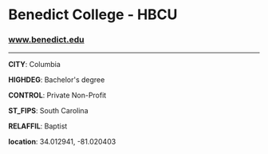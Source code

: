 # Benedict College - HBCU
### www.benedict.edu
---
**CITY**: Columbia

**HIGHDEG**: Bachelor's degree

**CONTROL**: Private Non-Profit

**ST_FIPS**: South Carolina

**RELAFFIL**: Baptist

**location**: 34.012941, -81.020403